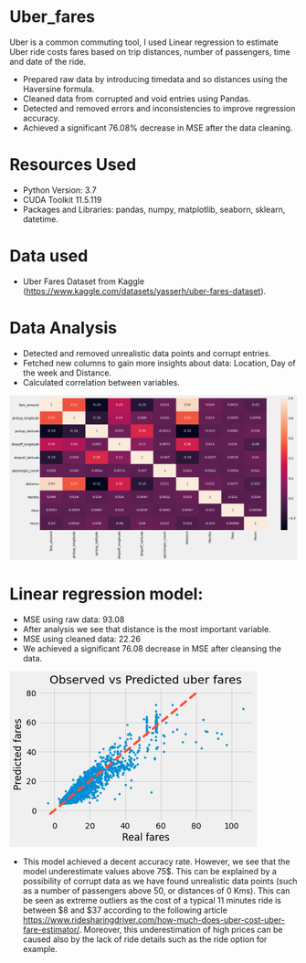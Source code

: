 # Uber_fares

Uber is a common commuting tool, I used Linear regression to estimate Uber ride costs fares based on trip distances, number of passengers, time and date of the ride.

* Prepared raw data by introducing timedata and so distances using the Haversine formula.
* Cleaned data from corrupted and void entries using Pandas.
* Detected and removed errors and inconsistencies to improve regression accuracy.
* Achieved a significant 76.08% decrease in MSE after the data cleaning.

# Resources Used
* Python Version: 3.7
* CUDA Toolkit 11.5.119 
* Packages and Libraries: pandas, numpy, matplotlib, seaborn, sklearn, datetime.
# Data used
* Uber Fares Dataset from Kaggle (https://www.kaggle.com/datasets/yasserh/uber-fares-dataset).

# Data Analysis
* Detected and removed unrealistic data points and corrupt entries.
* Fetched new columns to gain more insights about data: Location, Day of the week and Distance.
* Calculated correlation between variables.

![image 1](https://github.com/YoussefAithaddou/Uber_fares/blob/main/Correlation%20Matrix.png)

# Linear regression model:
* MSE using raw data: 93.08
* After analysis we see that distance is the most important variable.
* MSE using cleaned data: 22.26
* We achieved a significant 76.08 decrease in MSE after cleansing the data.


![image 2](https://github.com/YoussefAithaddou/Uber_fares/blob/main/Regression%20Result.png)

* This model achieved a decent accuracy rate. However, we see that the model underestimate values above 75$. This can be explained by a possibility of corrupt data as we have found unrealistic data points (such as a number of passengers above 50, or distances of 0 Kms). This can be seen as extreme outliers as the cost of a typical 11 minutes ride is between $8 and $37 according to the following article https://www.ridesharingdriver.com/how-much-does-uber-cost-uber-fare-estimator/. Moreover, this underestimation of high prices can be caused also by the lack of ride details such as the ride option for example.

